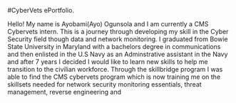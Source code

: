 #CyberVets ePortfolio.

Hello! My name is Ayobami(Ayo) Ogunsola and I am currently a CMS Cybervets intern. This is a journey through developing my skill in the Cyber Security field though data and network monitoring.
I graduated from Bowie State University in Maryland with a bachelors degree in communications and then enlisted in the U.S Navy as an Adminstrative assistant in the Navy and after 7 years I decided I would like to learn new skills to help me transition to the civilian workforce. 
Through the skillbridge program I was able to find the CMS cybervets program which is now training me on the skillsets needed for network security monitoring essentials, threat management, reverse engineering and 
<!---
AyobamiO1/AyobamiO1 is a ✨ special ✨ repository because its `README.md` (this file) appears on your GitHub profile.
You can click the Preview link to take a look at your changes.
--->
